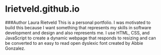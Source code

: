 # lrietveld.github.io
###Author Laura Rietveld
This is a personal portfolio. I was motivated to build this because I want something that represents my skills in software development and design and also represents me.
I use HTML, CSS, and JavaScript to create a dynamic webpage that responds to resizing and can be converted to an easy to read open dyslexic font created by Abbie Gonzalez.

